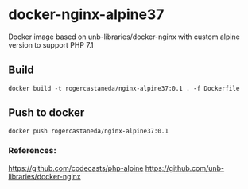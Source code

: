 # docker-nginx-alpine37
Docker image based on unb-libraries/docker-nginx with custom alpine version to support PHP 7.1

## Build

`docker build -t rogercastaneda/nginx-alpine37:0.1 . -f Dockerfile`

## Push to docker

`docker push rogercastaneda/nginx-alpine37:0.1`


### References:

https://github.com/codecasts/php-alpine
https://github.com/unb-libraries/docker-nginx